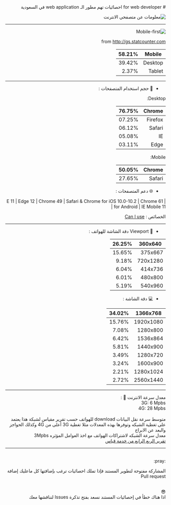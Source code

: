 <div dir="rtl">
# for web developer
احصائيات تهم مطور الـ web application  في السعودية

![معلومات عن متصفحي الانترنت](https://d2mxuefqeaa7sj.cloudfront.net/s_B8E462FBF3F605F1E330F2B7BF3200827B0A716D46CBEBAC8921B21A0BD8D4B3_1507751755925_flag-for-saudi-arabia_1f1f8-1f1e6.png)

----------


![Mobile-first](https://d2mxuefqeaa7sj.cloudfront.net/s_B8E462FBF3F605F1E330F2B7BF3200827B0A716D46CBEBAC8921B21A0BD8D4B3_1507755494594_mobile-phone_1f4f1.png)


from http://gs.statcounter.com

| Mobile  | 58.21% |
| ------- | ------ |
| Desktop | 39.42% |
| Tablet  | 2.37%  |

----------

- :speech_balloon: حجم استخدام المتصفحات :

Desktop:

| Chrome  | 76.75% |
| ------- | ------ |
| Firefox | 07.25% |
| Safari  | 06.12% |
| IE      | 05.08% |
| Edge    | 03.11% |

Mobile:

| Chrome  | 50.05% |
| ------- | ------ |
| Safari  | 27.65% |



- :globe_with_meridians: دعم المتصفحات :

| E 11 | Edge 12 | Chrome 49 | Safari & Chrome for iOS 10.0-10.2 | Chrome 61 for Android | IE Mobile 11 |

الخصائص : 
[Can I use](https://caniuse.com/#compare=ie+11,edge+12,chrome+49,ios_saf+10.0-10.2,and_chr+61,ie_mob+11)

----------

- :iphone:  Viewport دقة الشاشة للهواتف :

| 360x640  | 26.25% |
| -------- | ------ |
| 375x667  | 15.65% |
| 720x1280 | 9.18%  |
| 414x736  | 6.04%  |
| 480x800  | 6.01%  |
| 540x960  | 5.19%  |



- :computer: دقة الشاشة  :

| 1366x768  | 34.02% |
| --------- | ------ |
| 1920x1080 | 15.76% |
| 1280x800  | 7.08%  |
| 1536x864  | 6.42%  |
| 1440x900  | 5.81%  |
| 1280x720  | 3.49%  |
| 1600x900  | 3.24%  |
| 1280x1024 | 2.21%  |
| 2560x1440 | 2.72%  |


----------

معدل سرعة الانترنت :rocket: :
<br/>
3G: 6 Mpbs <br/>
4G: 28 Mpbs <br/>
<br/>
متوسط سرعة نقل البيانات download للهواتف حسب تقرير مقياس لشبكة 
هذا يعتمد على تغطية الشبكه وتوفرها بهذه المعدلات مثلا تغطية 3G أعلى من 4G
 وكذلك الحواجز والبعد عن الابراج
<br/>
معدل سرعة الشبكه لاشتراكات الهواتف مع اخذ العوامل المؤثره 3Mpbs
<br/>
[تقرير الربع الرابع من خدمة قياس](https://www.meqyas.sa/static/reports/Meqyas_Q4_2018_Report_English.pdf)
<br/>

----------
<br/>
:pray:
<br/>

المشاركة مفتوحة لتطوير المستند فإذا تملك احصائيات ترغب بإضافتها كل ماعليك إضافة Pull request
<br/>
<br/>

:sunglasses:
<br/>
اذا هناك خطأ في إحصائيات المستند نسعد بفتح تذكرة Issues لنناقشها معك

</div>




